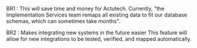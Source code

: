 BR1 : This will save time and money for Actutech. 
Currently, "the Implementation Services team remaps all existing data to fit our database schemas, which can sometimes take months". 

BR2 : Makes integrating new systems in the future easier
This feature will allow for new integrations to be tested, verified, and mapped automatically. 
